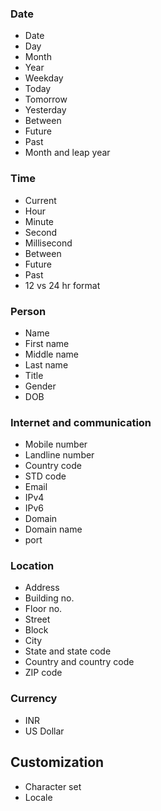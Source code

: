 ### Date
- Date
- Day
- Month
- Year
- Weekday
- Today
- Tomorrow
- Yesterday
- Between
- Future
- Past
- Month and leap year
### Time
- Current
- Hour
- Minute
- Second
- Millisecond
- Between
- Future
- Past
- 12 vs 24 hr format
### Person
- Name
- First name
- Middle name
- Last name
- Title
- Gender
- DOB
### Internet and communication
- Mobile number
- Landline number
- Country code
- STD code
- Email
- IPv4
- IPv6
- Domain
- Domain name
- port
### Location
- Address
- Building no.
- Floor no.
- Street
- Block
- City
- State and state code
- Country and country code
- ZIP code
### Currency
- INR
- US Dollar
## Customization
- Character set
- Locale